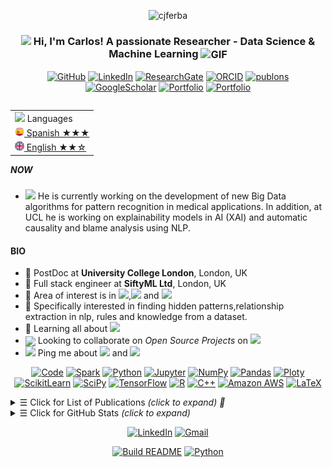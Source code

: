 
<p align="center"> 
    <img src="https://komarev.com/ghpvc/?username=cjferba" alt="cjferba"/>
</p> 


<h3 align="center"> 
    <img src="https://media.giphy.com/media/hvRJCLFzcasrR4ia7z/giphy.gif" width="21"></a> Hi, I'm Carlos! A passionate Researcher - Data Science & Machine Learning <img align="center" alt="GIF" width="30"  src="https://media.giphy.com/media/3oKIPEqDGUULpEU0aQ/giphy.gif" width="36"/>
</h3> 

<p align="center">   

</p> 
<p align="center"> 
    <a href="https://github.com/cjferba" target="_blank">
<img alt="GitHub" src="https://img.shields.io/badge/-@cjferba-181717?style=flat-square&logo=GitHub&logoColor=white"></a>
    <a href="https://https://www.linkedin.com/in/cjferba/" target="_blank">
<img alt="LinkedIn" src="https://img.shields.io/badge/-cjferba-0077B5?style=flat-square&logo=Linkedin&logoColor=white"></a>
    <a href="https://www.researchgate.net/profile/Carlos-Fernandez-Basso" target="_blank">
<img alt="ResearchGate" src="https://img.shields.io/badge/-Carlos&#8208;Fernandez&#8208;Basso-00CCBB?style=flat-square&logo=ResearchGate&logoColor=white"></a>
    <a href="https://orcid.org/0000-0002-8809-8676" target="_blank">
<img alt="ORCID" src="https://img.shields.io/badge/-0000&#8208;0002&#8208;8809&#8208;8676-A6CE39?style=flat-square&logo=ORCID&logoColor=white"></a>
    <a href="https://publons.com/researcher/3190369/cjferba" target="_blank">
<img alt="publons" src="https://img.shields.io/badge/-Carlos Fernandez&#8208;Basso-336699?style=flat-square&logo=PUBLONS&logoColor=white"></a>
    <a href="https://scholar.google.es/citations?user=-voHZTUAAAAJ&hl=en" target="_blank">
<img alt="GoogleScholar" src="https://img.shields.io/badge/-Carlos Fernandez&#8208;Basso-4885ED?style=flat-square&logo=Google-Scholar&logoColor=white"></a>
    <a href="https://scholar.google.com/citations?user=TV396CYAAAAJ&hl=en" target="_blank">
<img alt="Portfolio" src="https://img.shields.io/badge/-portfolio-%23?colorB=orange&style=flat-square&logo=&logoColor=white"></a>
    <a href="https://cjferba.github.io/" target="_blank">
<img alt="Portfolio" src="https://img.shields.io/badge/portfolio-web-%23.svg?colorB=orange&style=flat&&logo=&logoColor=white%22"></a>

</p> 

<table align="right">
    <tr><td><img src="https://github.com/cjferba/cjferba/blob/main/3898082.svg" width="25"> Languages</a></td></tr>
    <tr><td><a href="README.md"><img src="https://github.com/cjferba/cjferba/blob/main/197325.svg" height="15"> Spanish ★★★</a></td></tr>
    <tr><td><a href="README_pt.md"><img src="https://github.com/cjferba/cjferba/blob/main/197326.svg" height="15"> English ★★☆</a></td></tr>
</table>


##### NOW
- <img src="https://github.com/TheDudeThatCode/TheDudeThatCode/blob/master/Assets/Developer.gif" width="28"> He is currently working on the development of new Big Data algorithms for pattern recognition in medical applications. In addition, at UCL he is working on explainability models in AI (XAI) and automatic causality and blame analysis using NLP.

#### BIO

- 🏢 PostDoc at **University College London**, London, UK
- 🏢 Full stack engineer at **SiftyML Ltd**, London, UK
- 🔭 Area of interest is in <img src="https://img.shields.io/badge/Big Data-blue">,<img src="https://img.shields.io/badge/NLP-green"> and <img src="https://img.shields.io/badge/XAI-red">
- 🎯 Specifically interested in finding hidden patterns,relationship extraction in nlp,  rules and knowledge from a dataset.
- 🌱 Learning all about <img src="https://img.shields.io/badge/Deep Learning-brown">
- <img align ='center' width ='27' src='https://media.giphy.com/media/LnQjpWaON8nhr21vNW/giphy.gif'> Looking to collaborate on *Open Source Projects* on <img src="https://img.shields.io/badge/Machine Learning-blue">
- <img src="https://github.com/SP-XD/SP-XD/blob/main/images/message.gif?raw=true" width="25"/> Ping me about <img src="https://img.shields.io/badge/Data Mining-yellow"> and <img src="https://img.shields.io/badge/Data Visualization-purple">

[//]: # (- &nbsp;<img src="https://github.com/SP-XD/SP-XD/blob/main/images/lightning.gif?raw=true" width="12"/>&nbsp;&nbsp; Fun fact: Vegetarian🌿 | huge fan of Harry Potter🧙 | love feeding birds 🕊 | enjoy cooking and hosting dinner <img align ='center' width ='20' src='https://media2.giphy.com/media/UQDSBzfyiBKvgFcSTw/giphy.gif?cid=ecf05e47p3cd513axbek3f56ti3jzizq8hincw20jauyyfyw&rid=giphy.gif'>)
[//]: # (- <img src="https://emojis.slackmojis.com/emojis/images/1621024394/39092/cat-roll.gif?1621024394" width="20" />&nbsp; I enjoy listening music 🎧 going to gym 🏋️‍♂️ play badminton 🏸 and traveling <img src="https://media.giphy.com/media/VgCDAzcKvsR6OM0uWg/giphy.gif" width="30">🏝️🗻🌄🗿<img align ='center' width ='20' src="https://github.com/TheDudeThatCode/TheDudeThatCode/blob/master/Assets/Earth.gif" width="18">)

[//]: # (- <img src="https://github.com/SP-XD/SP-XD/blob/main/images/letterbox.gif?raw=true" width="25"/> )

[//]: # (Reach me: <a href="mailto:cjferba@decsai.ugr.es" target="_blank"><img alt="GitHub" src="https://img.shields.io/badge/-cjferba@decsai.ugr.es-c98898?style=flat-square&logo=Thunderbird&logoColor=white"></a>)


<p align="center">
    <a href="https://github.com/cjferba?tab=repositories" target="_blank"><img alt="Code" src="https://img.shields.io/badge/-code-000000?style=flat-square&logo=Plex&logoColor=white"></a>
    <a href="https://github.com/cjferba?tab=repositories&language=python" target="_blank"><img alt="Spark"src="https://img.shields.io/badge/Spark-%233F4F75?style=flat-square&logo=apachespark&logoColor=white"></a>
    <a href="https://github.com/cjferba?tab=repositories&language=python" target="_blank"><img alt="Python" src="https://img.shields.io/badge/Python-FFD43B?style=flat-square&logo=python&logoColor=darkgreen"></a><!--<a href="https://github.com/cjferba?tab=repositories&language=python" target="_blank"><img alt="Python" src="https://img.shields.io/badge/Python-★★★-lightgrey?style=flat-square&labelColor=FFD43B&logo=python&logoColor=darkgreen"></a>-->
    <a href="https://github.com/cjferba?tab=repositories&language=Jupyter Notebook" target="_blank"><img alt="Jupyter" src="https://img.shields.io/badge/Jupyter-F37626.svg?&style=flat-square&logo=Jupyter&logoColor=white"></a>
    <a href="https://github.com/cjferba/09_Python_NumPy_Module" target="_blank"><img alt="NumPy" src="https://img.shields.io/badge/Numpy-777BB4?style=flat-square&logo=numpy&logoColor=white"></a>
    <a href="https://github.com/cjferba/10_Python_Pandas_Module" target="_blank"><img alt="Pandas" src="https://img.shields.io/badge/Pandas-2C2D72?style=flat-square&logo=pandas&logoColor=white"></a>
    <a href="https://github.com/cjferba/11_Python_Matplotlib_Module" target="_blank"><img alt="Ploty" src="https://img.shields.io/badge/Plotly-%233F4F75?style=flat-square&logo=plotly&logoColor=white"></a>
    <a href="https://github.com/cjferba/Python_Decision_Tree_and_Random_Forest" target="_blank"><img alt="ScikitLearn" src="https://img.shields.io/badge/scikit_learn-F7931E?style=flat-square&logo=scikit-learn&logoColor=white"></a>
    <a href="https://github.com/cjferba/93_Python_Data_Analytics_Projects" target="_blank"><img alt="SciPy" src="https://img.shields.io/badge/SciPy-%230C55A5?style=flat-square&logo=scipy&logoColor=white"></a>
    <a href="https://github.com/cjferba/93_Python_Data_Analytics_Projects" target="_blank"><img alt="TensorFlow" src="https://img.shields.io/badge/TensorFlow-FF6F00?style=flat-square&logo=TensorFlow&logoColor=white"></a>    
     <a href="https://github.com/cjferba?tab=repositories&language=r" target="_blank"><img alt="R" src="https://img.shields.io/badge/-R-276DC3?style=flat-square&logo=R&logoColor=white"></a>
    <a href="https://github.com/cjferba?tab=repositories&language=c%2B%2B" target="_blank"><img alt="C++" src="https://img.shields.io/badge/-C%2B%2B-00599C?style=flat-square&logo=C%2B%2B&logoColor=white"></a>
    <a href="https://github.com/cjferba?tab=repositories&language=shell" target="_blank">
<img alt="Amazon AWS" src="https://img.shields.io/badge/-Amazon AWS-5391FE?style=flat-square&logo=amazonaws&logoColor=white"></a>   
    <a href="https://github.com/cjferba?tab=repositories&language=TeX" target="_blank"><img alt="LaTeX" src="https://img.shields.io/badge/-LaTeX-008080?style=flat-square&logo=LaTeX&logoColor=white"></a>
    <!--https://github.com/alexandresanlim/Badges4-README.md-Profile-->
</p>

<details>
<summary><samp>&#9776;</samp> Click for List of Publications <i>(click to expand) 🔗 </i> </summary>
<br>  
    
📜Journal Articles
     
|No|   Title   |    DOI    |  Journal  |
|--|-----------|-----------|-----------|
|01| [*Extraction of association rules using big data technologies (2016)*](https://doi.org/10.2495/DNE-V11-N3-178-185) |   <a href="https://doi.org/10.2495/DNE-V11-N3-178-185" target="_blank"><img alt="DOI" width ='700px' src="https://img.shields.io/badge/DOI:-10.2495/DNE&#8208;V11&#8208;N3&#8208;178&#8208;185-0099ff??style=fflat-square&labelColor=FFD43B"></a> | **[International Journal of Design & Nature and Ecodynamics](https://www.witpress.com/elibrary/dne/11/3/1189)** |
|02| [*Finding tendencies in streaming data using big data frequent itemset mining (2019)*](https://doi.org/10.1016/j.knosys.2018.09.026) |<a href="https://doi.org/10.1016/j.knosys.2018.09.026" target="_blank"><img alt="DOI" width ='700px' src="https://img.shields.io/badge/DOI:-10.1016/j.knosys.2018.09.026-0099ff?style=fflat-square&labelColor=FFD43B"></a> |**[Knowledge-Based Systems](https://www.sciencedirect.com/journal/knowledge-based-systems)** |

    
<br>  
    
📃 Conference Proceedings
|No|  Title  |  DOI  | Conference |
|--|---------|-------|------------|
|01| [*Advances in Data Science for Building Energy Management (2016)*](https://scholar.google.es/scholar?oi=bibs&cluster=2643607804383837258&btnI=1&hl=es) || **[2016 9th International Conference Improving Energy Efficiency in Commercial Buildings and Smart Communities (IEECB&SC’16)](https://e3p.jrc.ec.europa.eu/publications/9th-international-conference-improving-energy-efficiency-commercial-buildings-and-smart)** |
|02| [*A comparative analysis of tools for visualizing association rules: A proposal for visualising fuzzy association rules (2019)*](https://doi.org/10.2991/eusflat-19.2019.72) |   <a href="https://doi.org/10.2991/eusflat-19.2019.72" target="_blank"><img alt="DOI" width ='700px' src="https://img.shields.io/badge/DOI:-10.2991/icemse&#8722;16.2016.6-0099ff?style=fflat-square&labelColor=FFD43B"></a> | **[11th Conference of the European Society for Fuzzy Logic and Technology (EUSFLAT 2019)](https://www.atlantis-press.com/proceedings/eusflat-19/preface)** |

<br>     
    
📖 Book Chapter
|No|  Title  |  DOI  | Book Chapter |
|--|---------|-------|--------------|
|01| [*Actitudes y formación sobre inclusión de los docentes universitarios (2017)*](http://digital.casalini.it/5242383) | <a href="http://digital.casalini.it/5242383" target="_blank"><img alt="DOI" width ='600px' src="https://img.shields.io/badge/DOI:-10.1007/978&#8722;3&#8722;319&#8722;49568&#8722;2&#95;3-0099ff?style=fflat-square&labelColor=FFD43B"></a> | **[Actitudes y formación sobre inclusión de los docentes universitarios](https://www.torrossa.com/en/resources/an/5242383)** |    
    
    
    
</details>

<details>
<summary><samp>&#9776;</samp> Click for GitHub Stats <i>(click to expand)</i> </summary>
<p align="center">
    <img height="140em" src="https://github-readme-stats.vercel.app/api?username=cjferba&theme=jolly&show_icons=true" alt="Carlos' Github readme stats">
    <img height="140em" src="http://github-readme-streak-stats.herokuapp.com?user=cjferba&&theme=jolly&show_icons=true" alt="cjferba"/>
</p>
</details>


[//]: # (<div align="center">)

[//]: # (<h3> Connect with me<a href="https://gifyu.com/image/Zy2f"><img src="https://github.com/cjferba/cjferba/blob/main/Handshake.gif" width="60"></a>)

[//]: # (</h3> )
<p align="center">
    <a href="https://www.linkedin.com/in/cjferba" target="_blank"><img alt="LinkedIn" width="25px" src="https://github.com/TheDudeThatCode/TheDudeThatCode/blob/master/Assets/Linkedin.svg"></a>
    <a href="mailto:cjferba@decsai.ugr.es" target="_blank"><img alt="Gmail" width="25px" src="https://github.com/TheDudeThatCode/TheDudeThatCode/blob/master/Assets/Gmail.svg"></a> 
</p>  
    
<p align="center">
    <a href="https://github.com/cjferba/cjferba/actions"><img alt="Build README" src="https://github.com/cjferba/cjferba/workflows/Build%20README/badge.svg"></a>
    <a href="https://mybinder.org/v2/gh/jupyterlab/jupyterlab-demo/master?urlpath=lab" target="_blank"><img alt="Python" src="https://mybinder.org/badge_logo.svg"></a>
<!--https://mybinder.org/v2/gh/jupyterlab/jupyterlab-demo/master-->
</p>

